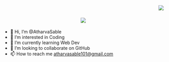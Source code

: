 <img align="right" src="https://visitor-badge.laobi.icu/badge?page_id=zumrudu-anka.zumrudu-anka">

<h1 align="center">
  <a href="https://git.io/typing-svg">
    <img src="https://readme-typing-svg.herokuapp.com/?lines=Hello,+There!+👋;This+is+Atharva+Sable....;Nice+to+meet+you!&center=true&size=30">
  </a>
</h1>


- 👋 Hi, I’m @AtharvaSable
- 👀 I’m interested in Coding
- 🌱 I’m currently learning Web Dev
- 💞️ I’m looking to collaborate on GitHub
- 📫 How to reach me atharvasable101@gmail.com

<!---
AtharvaSable/AtharvaSable is a ✨ special ✨ repository because its `README.md` (this file) appears on your GitHub profile.
You can click the Preview link to take a look at your changes.
--->
